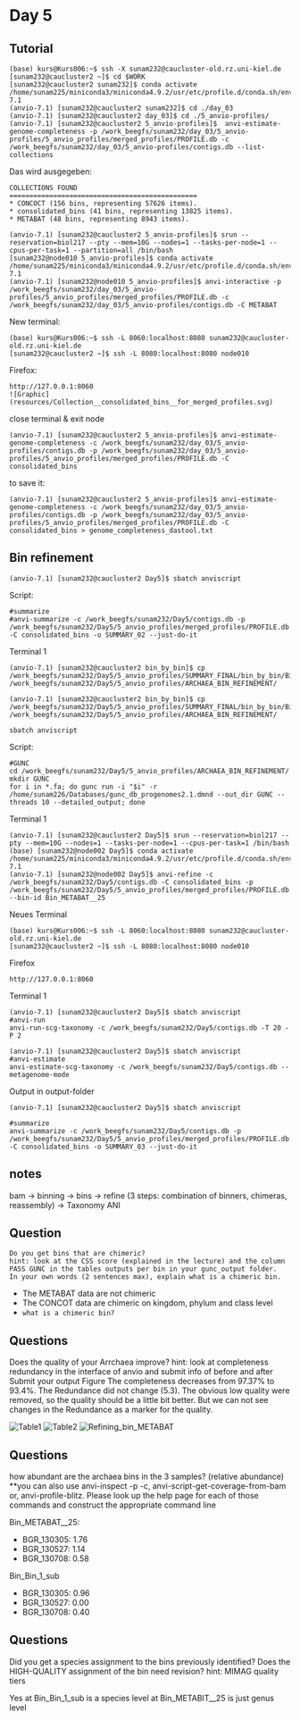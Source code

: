 # Day 5

## Tutorial
```
(base) kurs@Kurs006:~$ ssh -X sunam232@caucluster-old.rz.uni-kiel.de
[sunam232@caucluster2 ~]$ cd $WORK
[sunam232@caucluster2 sunam232]$ conda activate /home/sunam225/miniconda3/miniconda4.9.2/usr/etc/profile.d/conda.sh/envs/anvio-7.1
(anvio-7.1) [sunam232@caucluster2 sunam232]$ cd ./day_03
(anvio-7.1) [sunam232@caucluster2 day_03]$ cd ./5_anvio-profiles/
(anvio-7.1) [sunam232@caucluster2 5_anvio-profiles]$  anvi-estimate-genome-completeness -p /work_beegfs/sunam232/day_03/5_anvio-profiles/5_anvio_profiles/merged_profiles/PROFILE.db -c /work_beegfs/sunam232/day_03/5_anvio-profiles/contigs.db --list-collections
```
Das wird ausgegeben:
```
COLLECTIONS FOUND
===============================================
* CONCOCT (156 bins, representing 57626 items).
* consolidated_bins (41 bins, representing 13825 items).
* METABAT (48 bins, representing 8943 items).
```
```
(anvio-7.1) [sunam232@caucluster2 5_anvio-profiles]$ srun --reservation=biol217 --pty --mem=10G --nodes=1 --tasks-per-node=1 --cpus-per-task=1 --partition=all /bin/bash
[sunam232@node010 5_anvio-profiles]$ conda activate /home/sunam225/miniconda3/miniconda4.9.2/usr/etc/profile.d/conda.sh/envs/anvio-7.1
(anvio-7.1) [sunam232@node010 5_anvio-profiles]$ anvi-interactive -p /work_beegfs/sunam232/day_03/5_anvio-profiles/5_anvio_profiles/merged_profiles/PROFILE.db -c /work_beegfs/sunam232/day_03/5_anvio-profiles/contigs.db -C METABAT
```
New terminal:
```
(base) kurs@Kurs006:~$ ssh -L 8060:localhost:8080 sunam232@caucluster-old.rz.uni-kiel.de
[sunam232@caucluster2 ~]$ ssh -L 8080:localhost:8080 node010
```
Firefox:
```
http://127.0.0.1:8060
![Graphic](resources/Collection__consolidated_bins__for_merged_profiles.svg)
```

close terminal & exit node

```
(anvio-7.1) [sunam232@caucluster2 5_anvio-profiles]$ anvi-estimate-genome-completeness -c /work_beegfs/sunam232/day_03/5_anvio-profiles/contigs.db -p /work_beegfs/sunam232/day_03/5_anvio-profiles/5_anvio_profiles/merged_profiles/PROFILE.db -C consolidated_bins
```
to save it:
```
(anvio-7.1) [sunam232@caucluster2 5_anvio-profiles]$ anvi-estimate-genome-completeness -c /work_beegfs/sunam232/day_03/5_anvio-profiles/contigs.db -p /work_beegfs/sunam232/day_03/5_anvio-profiles/5_anvio_profiles/merged_profiles/PROFILE.db -C consolidated_bins > genome_completeness_dastool.txt 
```

## Bin refinement
```
(anvio-7.1) [sunam232@caucluster2 Day5]$ sbatch anviscript 
```
Script:
```
#summarize
#anvi-summarize -c /work_beegfs/sunam232/Day5/contigs.db -p /work_beegfs/sunam232/Day5/5_anvio_profiles/merged_profiles/PROFILE.db -C consolidated_bins -o SUMMARY_02 --just-do-it
```
Terminal 1
```
(anvio-7.1) [sunam232@caucluster2 bin_by_bin]$ cp /work_beegfs/sunam232/Day5/5_anvio_profiles/SUMMARY_FINAL/bin_by_bin/Bin_METABAT__25/*.fa /work_beegfs/sunam232/Day5/5_anvio_profiles/ARCHAEA_BIN_REFINEMENT/
```
```
(anvio-7.1) [sunam232@caucluster2 bin_by_bin]$ cp /work_beegfs/sunam232/Day5/5_anvio_profiles/SUMMARY_FINAL/bin_by_bin/Bin_Bin_1_sub/*.fa /work_beegfs/sunam232/Day5/5_anvio_profiles/ARCHAEA_BIN_REFINEMENT/

sbatch anviscript 
```
Script:
```
#GUNC
cd /work_beegfs/sunam232/Day5/5_anvio_profiles/ARCHAEA_BIN_REFINEMENT/
mkdir GUNC
for i in *.fa; do gunc run -i "$i" -r /home/sunam226/Databases/gunc_db_progenomes2.1.dmnd --out_dir GUNC --threads 10 --detailed_output; done
```
Terminal 1
```
(anvio-7.1) [sunam232@caucluster2 Day5]$ srun --reservation=biol217 --pty --mem=10G --nodes=1 --tasks-per-node=1 --cpus-per-task=1 /bin/bash
(base) [sunam232@node002 Day5]$ conda activate /home/sunam225/miniconda3/miniconda4.9.2/usr/etc/profile.d/conda.sh/envs/anvio-7.1
(anvio-7.1) [sunam232@node002 Day5]$ anvi-refine -c /work_beegfs/sunam232/Day5/contigs.db -C consolidated_bins -p /work_beegfs/sunam232/Day5/5_anvio_profiles/merged_profiles/PROFILE.db --bin-id Bin_METABAT__25
```
Neues Terminal
```
(base) kurs@Kurs006:~$ ssh -L 8060:localhost:8080 sunam232@caucluster-old.rz.uni-kiel.de
[sunam232@caucluster2 ~]$ ssh -L 8080:localhost:8080 node010
```
Firefox
```
http://127.0.0.1:8060
```
Terminal 1
```
(anvio-7.1) [sunam232@caucluster2 Day5]$ sbatch anviscript 
#anvi-run
anvi-run-scg-taxonomy -c /work_beegfs/sunam232/Day5/contigs.db -T 20 -P 2
```
```
(anvio-7.1) [sunam232@caucluster2 Day5]$ sbatch anviscript 
#anvi-estimate
anvi-estimate-scg-taxonomy -c /work_beegfs/sunam232/Day5/contigs.db --metagenome-mode
```
Output in output-folder
```
(anvio-7.1) [sunam232@caucluster2 Day5]$ sbatch anviscript 
```
```
#summarize
anvi-summarize -c /work_beegfs/sunam232/Day5/contigs.db -p /work_beegfs/sunam232/Day5/5_anvio_profiles/merged_profiles/PROFILE.db -C consolidated_bins -o SUMMARY_03 --just-do-it
```
## notes
bam -> binning -> bins -> refine (3 steps: combination of binners, chimeras, reassembly) -> Taxonomy ANI 



## Question

    Do you get bins that are chimeric?
    hint: look at the CSS score (explained in the lecture) and the column PASS GUNC in the tables outputs per bin in your gunc_output folder.
    In your own words (2 sentences max), explain what is a chimeric bin.

  - The METABAT data are not chimeric
  - The CONCOT data are chimeric on kingdom, phylum and class level
  - `what is a chimeric bin?`



## Questions

Does the quality of your Arrchaea improve?
hint: look at completeness redundancy in the interface of anvio and submit info of before and after
Submit your output Figure
The completeness decreases from 97.37% to 93.4%. The Redundance did not change (5.3). The obvious low quality were removed, so the quality should be a little bit better. But we can not see changes in the Redundance as a marker for the quality.

![Table1](resources/Table_Bin_Bin.png)
![Table2](resources/Table_Bin_METABAT.png)
![Refining_bin_METABAT](resources/Refining_Bin_METABAT__25_from__consolidated_bins_.svg)



## Questions

how abundant are the archaea bins in the 3 samples? (relative abundance)
**you can also use anvi-inspect -p -c, anvi-script-get-coverage-from-bam or, anvi-profile-blitz. Please look up the help page for each of those commands and construct the appropriate command line

Bin_METABAT__25:
- BGR_130305: 1.76
- BGR_130527: 1.14
- BGR_130708: 0.58

Bin_Bin_1_sub
- BGR_130305: 0.96
- BGR_130527: 0.00
- BGR_130708: 0.40



## Questions

Did you get a species assignment to the
bins previously identified?
Does the HIGH-QUALITY assignment of the bin need revision?
hint: MIMAG quality tiers

Yes at Bin_Bin_1_sub is a species level
at Bin_METABIT__25 is just genus level
